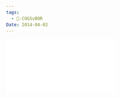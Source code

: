 ```yaml
---
tags:
  - 🥊-COGSvBOR
Date: 2014-04-02
---
```

![Dump Deliott.pdf](../../Attachments/Dump%20Deliott.pdf)